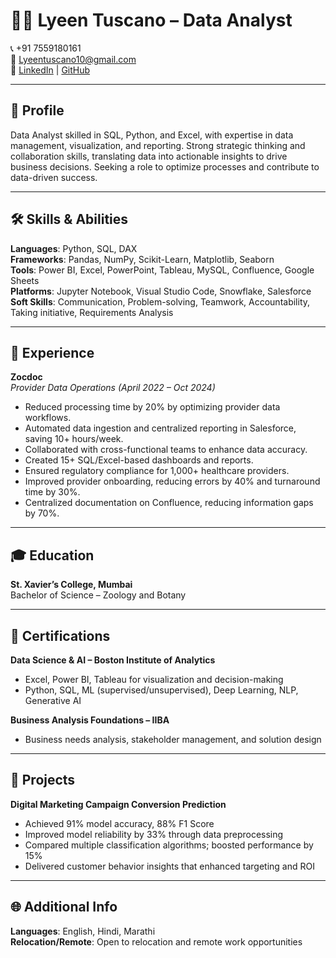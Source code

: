 # 👩‍💻 Lyeen Tuscano – Data Analyst

📞 +91 7559180161  
📧 [Lyeentuscano10@gmail.com](mailto:Lyeentuscano10@gmail.com)  
🔗 [LinkedIn](https://www.linkedin.com/in/lyeen-tuscano) | [GitHub](https://github.com/Lyn-Tuscano)  

---

## 🧠 Profile

Data Analyst skilled in SQL, Python, and Excel, with expertise in data management, visualization, and reporting. Strong strategic thinking and collaboration skills, translating data into actionable insights to drive business decisions. Seeking a role to optimize processes and contribute to data-driven success.

---

## 🛠️ Skills & Abilities

**Languages**: Python, SQL, DAX  
**Frameworks**: Pandas, NumPy, Scikit-Learn, Matplotlib, Seaborn  
**Tools**: Power BI, Excel, PowerPoint, Tableau, MySQL, Confluence, Google Sheets  
**Platforms**: Jupyter Notebook, Visual Studio Code, Snowflake, Salesforce  
**Soft Skills**: Communication, Problem-solving, Teamwork, Accountability, Taking initiative, Requirements Analysis

---

## 💼 Experience

**Zocdoc**  
*Provider Data Operations (April 2022 – Oct 2024)*  
- Reduced processing time by 20% by optimizing provider data workflows.  
- Automated data ingestion and centralized reporting in Salesforce, saving 10+ hours/week.  
- Collaborated with cross-functional teams to enhance data accuracy.  
- Created 15+ SQL/Excel-based dashboards and reports.  
- Ensured regulatory compliance for 1,000+ healthcare providers.  
- Improved provider onboarding, reducing errors by 40% and turnaround time by 30%.  
- Centralized documentation on Confluence, reducing information gaps by 70%.

---

## 🎓 Education

**St. Xavier’s College, Mumbai**  
Bachelor of Science – Zoology and Botany

---

## 📜 Certifications

**Data Science & AI – Boston Institute of Analytics**  
- Excel, Power BI, Tableau for visualization and decision-making  
- Python, SQL, ML (supervised/unsupervised), Deep Learning, NLP, Generative AI

**Business Analysis Foundations – IIBA**  
- Business needs analysis, stakeholder management, and solution design

---

## 🧪 Projects

**Digital Marketing Campaign Conversion Prediction**  
- Achieved 91% model accuracy, 88% F1 Score  
- Improved model reliability by 33% through data preprocessing  
- Compared multiple classification algorithms; boosted performance by 15%  
- Delivered customer behavior insights that enhanced targeting and ROI

---

## 🌐 Additional Info

**Languages**: English, Hindi, Marathi  
**Relocation/Remote**: Open to relocation and remote work opportunities  
